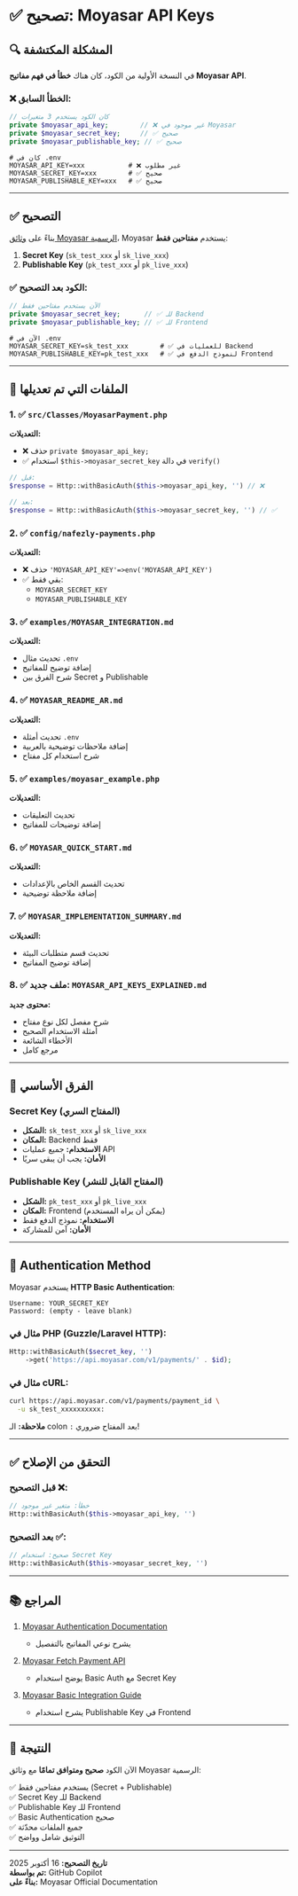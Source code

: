 # ✅ تصحيح: Moyasar API Keys

## 🔍 المشكلة المكتشفة

في النسخة الأولية من الكود، كان هناك **خطأ في فهم مفاتيح Moyasar API**.

### ❌ الخطأ السابق:
```php
// كان الكود يستخدم 3 متغيرات
private $moyasar_api_key;        // ❌ غير موجود في Moyasar
private $moyasar_secret_key;     // ✅ صحيح
private $moyasar_publishable_key; // ✅ صحيح
```

```env
# كان في .env
MOYASAR_API_KEY=xxx           # ❌ غير مطلوب
MOYASAR_SECRET_KEY=xxx        # ✅ صحيح
MOYASAR_PUBLISHABLE_KEY=xxx   # ✅ صحيح
```

---

## ✅ التصحيح

بناءً على [وثائق Moyasar الرسمية](https://docs.moyasar.com/api/authentication)، Moyasar يستخدم **مفتاحين فقط**:

1. **Secret Key** (`sk_test_xxx` أو `sk_live_xxx`)
2. **Publishable Key** (`pk_test_xxx` أو `pk_live_xxx`)

### ✅ الكود بعد التصحيح:
```php
// الآن يستخدم مفتاحين فقط
private $moyasar_secret_key;      // ✅ للـ Backend
private $moyasar_publishable_key; // ✅ للـ Frontend
```

```env
# الآن في .env
MOYASAR_SECRET_KEY=sk_test_xxx        # ✅ للعمليات في Backend
MOYASAR_PUBLISHABLE_KEY=pk_test_xxx   # ✅ لنموذج الدفع في Frontend
```

---

## 📝 الملفات التي تم تعديلها

### 1. ✅ `src/Classes/MoyasarPayment.php`
**التعديلات:**
- ❌ حذف `private $moyasar_api_key;`
- ✅ استخدام `$this->moyasar_secret_key` في دالة `verify()`

```php
// قبل:
$response = Http::withBasicAuth($this->moyasar_api_key, '') // ❌

// بعد:
$response = Http::withBasicAuth($this->moyasar_secret_key, '') // ✅
```

### 2. ✅ `config/nafezly-payments.php`
**التعديلات:**
- ❌ حذف `'MOYASAR_API_KEY'=>env('MOYASAR_API_KEY')`
- ✅ بقي فقط:
  - `MOYASAR_SECRET_KEY`
  - `MOYASAR_PUBLISHABLE_KEY`

### 3. ✅ `examples/MOYASAR_INTEGRATION.md`
**التعديلات:**
- تحديث مثال `.env`
- إضافة توضيح للمفاتيح
- شرح الفرق بين Secret و Publishable

### 4. ✅ `MOYASAR_README_AR.md`
**التعديلات:**
- تحديث أمثلة `.env`
- إضافة ملاحظات توضيحية بالعربية
- شرح استخدام كل مفتاح

### 5. ✅ `examples/moyasar_example.php`
**التعديلات:**
- تحديث التعليقات
- إضافة توضيحات للمفاتيح

### 6. ✅ `MOYASAR_QUICK_START.md`
**التعديلات:**
- تحديث القسم الخاص بالإعدادات
- إضافة ملاحظة توضيحية

### 7. ✅ `MOYASAR_IMPLEMENTATION_SUMMARY.md`
**التعديلات:**
- تحديث قسم متطلبات البيئة
- إضافة توضيح المفاتيح

### 8. ✅ ملف جديد: `MOYASAR_API_KEYS_EXPLAINED.md`
**محتوى جديد:**
- شرح مفصل لكل نوع مفتاح
- أمثلة الاستخدام الصحيح
- الأخطاء الشائعة
- مرجع كامل

---

## 🎯 الفرق الأساسي

### Secret Key (المفتاح السري)
- **الشكل:** `sk_test_xxx` أو `sk_live_xxx`
- **المكان:** Backend فقط
- **الاستخدام:** جميع عمليات API
- **الأمان:** يجب أن يبقى سريًا

### Publishable Key (المفتاح القابل للنشر)
- **الشكل:** `pk_test_xxx` أو `pk_live_xxx`
- **المكان:** Frontend (يمكن أن يراه المستخدم)
- **الاستخدام:** نموذج الدفع فقط
- **الأمان:** آمن للمشاركة

---

## 🔐 Authentication Method

Moyasar يستخدم **HTTP Basic Authentication**:

```
Username: YOUR_SECRET_KEY
Password: (empty - leave blank)
```

### مثال في PHP (Guzzle/Laravel HTTP):
```php
Http::withBasicAuth($secret_key, '')
    ->get('https://api.moyasar.com/v1/payments/' . $id);
```

### مثال في cURL:
```bash
curl https://api.moyasar.com/v1/payments/payment_id \
  -u sk_test_xxxxxxxxxx:
```

**ملاحظة:** الـ colon `:` بعد المفتاح ضروري!

---

## ✅ التحقق من الإصلاح

### قبل التصحيح ❌:
```php
// خطأ: متغير غير موجود
Http::withBasicAuth($this->moyasar_api_key, '')
```

### بعد التصحيح ✅:
```php
// صحيح: استخدام Secret Key
Http::withBasicAuth($this->moyasar_secret_key, '')
```

---

## 📚 المراجع

1. [Moyasar Authentication Documentation](https://docs.moyasar.com/api/authentication)
   - يشرح نوعي المفاتيح بالتفصيل
   
2. [Moyasar Fetch Payment API](https://docs.moyasar.com/api/payments/02-fetch-payment)
   - يوضح استخدام Basic Auth مع Secret Key

3. [Moyasar Basic Integration Guide](https://docs.moyasar.com/guides/card-payments/basic-integration/)
   - يشرح استخدام Publishable Key في Frontend

---

## 🎉 النتيجة

الآن الكود **صحيح ومتوافق تمامًا** مع وثائق Moyasar الرسمية:

✅ يستخدم مفتاحين فقط (Secret + Publishable)  
✅ Secret Key للـ Backend  
✅ Publishable Key للـ Frontend  
✅ Basic Authentication صحيح  
✅ جميع الملفات محدّثة  
✅ التوثيق شامل وواضح  

---

**تاريخ التصحيح:** 16 أكتوبر 2025  
**تم بواسطة:** GitHub Copilot  
**بناءً على:** Moyasar Official Documentation
